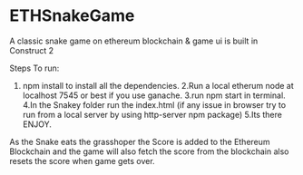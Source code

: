 # ETHSnakeGame
A classic snake game on ethereum  blockchain & game ui is built in Construct 2

Steps To run:
1. npm install to install all the dependencies.
2.Run a local etherum node at localhost 7545 or best if you use ganache.
3.run npm start in terminal.
4.In the Snakey folder run the index.html (if any issue in browser try to run from a local server by using http-server npm package)
5.Its there ENJOY.

As the Snake eats the grasshoper the Score is added to the Ethereum Blockchain and the game will also fetch the score from the blockchain also resets the score when game gets over.
